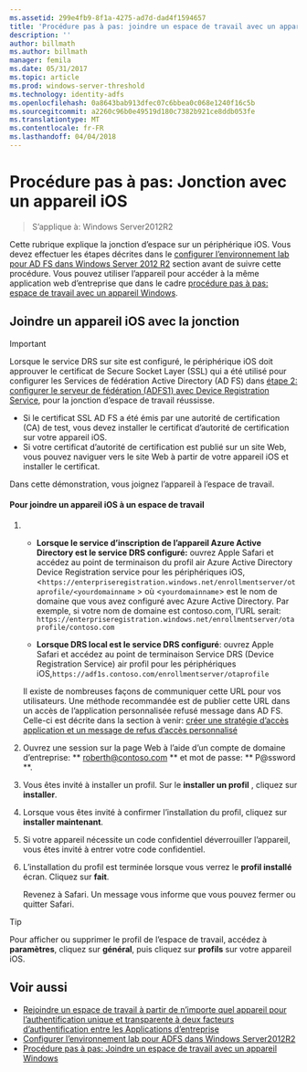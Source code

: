 ```yaml
---
ms.assetid: 299e4fb9-8f1a-4275-ad7d-dad4f1594657
title: 'Procédure pas à pas: joindre un espace de travail avec un appareil iOS'
description: ''
author: billmath
ms.author: billmath
manager: femila
ms.date: 05/31/2017
ms.topic: article
ms.prod: windows-server-threshold
ms.technology: identity-adfs
ms.openlocfilehash: 0a8643bab913dfec07c6bbea0c068e1240f16c5b
ms.sourcegitcommit: a2260c96b0e49519d180c7382b921ce8ddb053fe
ms.translationtype: MT
ms.contentlocale: fr-FR
ms.lasthandoff: 04/04/2018
---
```

# <a name="walkthrough-workplace-join-with-an-ios-device"></a>Procédure pas à pas: Jonction avec un appareil iOS

>S’applique à: Windows Server2012R2

Cette rubrique explique la jonction d’espace sur un périphérique iOS. Vous devez effectuer les étapes décrites dans le [configurer l’environnement lab pour AD FS dans Windows Server 2012 R2](../../ad-fs/deployment/Set-up-the-lab-environment-for-AD-FS-in-Windows-Server-2012-R2.md) section avant de suivre cette procédure. Vous pouvez utiliser l’appareil pour accéder à la même application web d’entreprise que dans le cadre [procédure pas à pas: espace de travail avec un appareil Windows](Walkthrough--Workplace-Join-with-a-Windows-Device.md).

## <a name="join-an-ios-device-with-workplace-join"></a>Joindre un appareil iOS avec la jonction

> [!IMPORTANT]
> Lorsque le service DRS sur site est configuré, le périphérique iOS doit approuver le certificat de Secure Socket Layer (SSL) qui a été utilisé pour configurer les Services de fédération Active Directory (AD FS) dans [étape 2: configurer le serveur de fédération (ADFS1) avec Device Registration Service](../../ad-fs/deployment/Set-up-the-lab-environment-for-AD-FS-in-Windows-Server-2012-R2.md#BKMK_4), pour la jonction d’espace de travail réussisse.
> 
> -   Si le certificat SSL AD FS a été émis par une autorité de certification (CA) de test, vous devez installer le certificat d’autorité de certification sur votre appareil iOS.
> -   Si votre certificat d’autorité de certification est publié sur un site Web, vous pouvez naviguer vers le site Web à partir de votre appareil iOS et installer le certificat.

Dans cette démonstration, vous joignez l’appareil à l’espace de travail.

#### <a name="to-join-an-ios-device-to-a-workplace"></a>Pour joindre un appareil iOS à un espace de travail

1.  -   **Lorsque le service d’inscription de l’appareil Azure Active Directory est le service DRS configuré:** ouvrez Apple Safari et accédez au point de terminaison du profil air Azure Active Directory Device Registration service pour les périphériques iOS, <`https://enterpriseregistration.windows.net/enrollmentserver/otaprofile/<yourdomainname` > où <`yourdomainname`> est le nom de domaine que vous avez configuré avec Azure Active Directory. Par exemple, si votre nom de domaine est contoso.com, l’URL serait: `https://enterpriseregistration.windows.net/enrollmentserver/otaprofile/contoso.com`

    -   **Lorsque DRS local est le service DRS configuré**: ouvrez Apple Safari et accédez au point de terminaison Service DRS (Device Registration Service) air profil pour les périphériques iOS,`https://adf1s.contoso.com/enrollmentserver/otaprofile`

    Il existe de nombreuses façons de communiquer cette URL pour vos utilisateurs. Une méthode recommandée est de publier cette URL dans un accès de l’application personnalisée refusé message dans AD FS. Celle-ci est décrite dans la section à venir: [créer une stratégie d’accès application et un message de refus d’accès personnalisé](https://docs.microsoft.com/azure/active-directory/active-directory-device-registration-on-premises-setup#create-an-application-access-policy-and-custom-access-denied-message)

2.  Ouvrez une session sur la page Web à l’aide d’un compte de domaine d’entreprise: ** roberth@contoso.com ** et mot de passe: ** P@ssword **.

3.  Vous êtes invité à installer un profil. Sur le **installer un profil** , cliquez sur **installer**.

4.  Lorsque vous êtes invité à confirmer l’installation du profil, cliquez sur **installer maintenant**.

5.  Si votre appareil nécessite un code confidentiel déverrouiller l’appareil, vous êtes invité à entrer votre code confidentiel.

6.  L’installation du profil est terminée lorsque vous verrez le **profil installé** écran. Cliquez sur **fait**.

    Revenez à Safari. Un message vous informe que vous pouvez fermer ou quitter Safari.

> [!TIP]
> Pour afficher ou supprimer le profil de l’espace de travail, accédez à **paramètres**, cliquez sur **général**, puis cliquez sur **profils** sur votre appareil iOS.

## <a name="see-also"></a>Voir aussi


- [Rejoindre un espace de travail à partir de n’importe quel appareil pour l’authentification unique et transparente à deux facteurs d’authentification entre les Applications d’entreprise](Join-to-Workplace-from-Any-Device-for-SSO-and-Seamless-Second-Factor-Authentication-Across-Company-Applications.md)
- [Configurer l’environnement lab pour ADFS dans Windows Server2012R2](../../ad-fs/deployment/Set-up-the-lab-environment-for-AD-FS-in-Windows-Server-2012-R2.md)
- [Procédure pas à pas: Joindre un espace de travail avec un appareil Windows](Walkthrough--Workplace-Join-with-a-Windows-Device.md)



